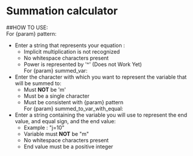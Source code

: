 # Summation calculator  

##HOW TO USE:  
For {param} pattern:  
- Enter a string that represents your equation :  
    - Implicit multiplication is not recognized  
    - No whitespace characters present  
    - Power is represented by '^' (Does not Work Yet)  
For {param} summed_var:  
- Enter the character with which you want to represent the variable that will be summed to:  
    - Must **NOT** be 'm'  
    - Must be a single character  
    - Must be consistent with {param} pattern  
For {param} summed_to_var_with_equal:  
- Enter a string containing the variable you will use to represent the end value, and equal sign, and the end value:  
    - Example : "j=10"  
    - Variable must **NOT** be "m"  
    - No whitespace characters present  
    - End value must be a positive integer  